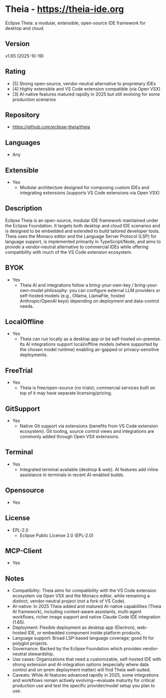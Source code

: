 # Theia - https://theia-ide.org
Eclipse Theia: a modular, extensible, open-source IDE framework for desktop and cloud.

## Version
v1.65 (2025-10-19)

## Rating
- [5] Strong open-source, vendor-neutral alternative to proprietary IDEs
- [4] Highly extensible and VS Code extension compatible (via Open VSX)
- [3] AI-native features matured rapidly in 2025 but still evolving for some production scenarios

## Repository
- https://github.com/eclipse-theia/theia

## Languages
- Any

## Extensible
- Yes
  - Modular architecture designed for composing custom IDEs and integrating extensions (supports VS Code extensions via Open VSX)

## Description
Eclipse Theia is an open-source, modular IDE framework maintained under the Eclipse Foundation. It targets both desktop and cloud IDE scenarios and is designed to be embedded and extended to build tailored developer tools. Theia uses the Monaco editor and the Language Server Protocol (LSP) for language support, is implemented primarily in TypeScript/Node, and aims to provide a vendor-neutral alternative to commercial IDEs while offering compatibility with much of the VS Code extension ecosystem.

## BYOK
- Yes
  - Theia AI and integrations follow a bring-your-own-key / bring-your-own-model philosophy: you can configure external LLM providers or self-hosted models (e.g., Ollama, LlamaFile, hosted Anthropic/OpenAI keys) depending on deployment and data-control needs.

## LocalOffline
- Yes
  - Theia can run locally as a desktop app or be self-hosted on-premise. Its AI integrations support local/offline models (where supported by the chosen model runtime) enabling air-gapped or privacy-sensitive deployments.

## FreeTrial
- Yes
  - Theia is free/open-source (no trials); commercial services built on top of it may have separate licensing/pricing.

## GitSupport
- Yes
  - Native Git support via extensions (benefits from VS Code extension ecosystem). Git tooling, source control views and integrations are commonly added through Open VSX extensions.

## Terminal
- Yes
  - Integrated terminal available (desktop & web). AI features add inline assistance in terminals in recent AI-enabled builds.

## Opensource
- Yes

## License
- EPL-2.0
  - Eclipse Public License 2.0 (EPL-2.0)

## MCP-Client
- Yes

## Notes
- Compatibility: Theia aims for compatibility with the VS Code extension ecosystem via Open VSX and the Monaco editor, while remaining a distinct, vendor-neutral project (not a fork of VS Code).
- AI-native: In 2025 Theia added and matured AI-native capabilities (Theia AI framework), including context-aware assistants, multi-agent workflows, richer image support and native Claude Code IDE integration (1.65).
- Deployment: Flexible deployment as desktop app (Electron), web-hosted IDE, or embedded component inside platform products.
- Language support: Broad LSP-based language coverage; good fit for polyglot projects.
- Governance: Backed by the Eclipse Foundation which provides vendor-neutral stewardship.
- Use cases: Organizations that need a customizable, self-hosted IDE with strong extension and AI-integration options (especially where data control and on-prem deployment matter) will find Theia well-suited.
- Caveats: While AI features advanced rapidly in 2025, some integrations and workflows remain actively evolving—evaluate maturity for critical production use and test the specific provider/model setup you plan to use.
